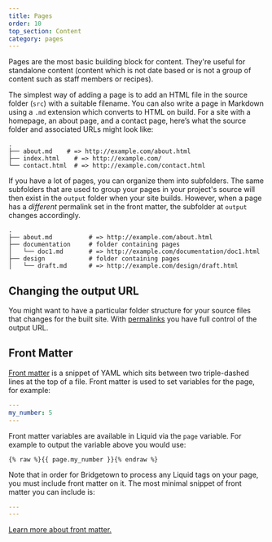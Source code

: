 ```yaml
---
title: Pages
order: 10
top_section: Content
category: pages
---
```


Pages are the most basic building block for content. They're useful for standalone
content (content which is not date based or is not a group of content such as staff
members or recipes).

The simplest way of adding a page is to add an HTML file in the source
folder (`src`) with a suitable filename. You can also write a page in Markdown using
a `.md` extension which converts to HTML on build. For a site with
a homepage, an about page, and a contact page, here’s what the source folder
and associated URLs might look like:

```
.
├── about.md    # => http://example.com/about.html
├── index.html    # => http://example.com/
└── contact.html  # => http://example.com/contact.html
```

If you have a lot of pages, you can organize them into subfolders. The same subfolders that are used to group your pages in your project's source will then exist in the `output` folder when your site builds. However, when a page has a *different* permalink set in the front matter, the subfolder at `output` changes accordingly.

```
.
├── about.md          # => http://example.com/about.html
├── documentation     # folder containing pages
│   └── doc1.md       # => http://example.com/documentation/doc1.html
├── design            # folder containing pages
│   └── draft.md      # => http://example.com/design/draft.html
```

## Changing the output URL

You might want to have a particular folder structure for your source files that changes for the built site. With [permalinks](/docs/structure/permalinks) you have full control of the output URL.

## Front Matter

[Front matter](/docs/front-matter) is a snippet of YAML which sits between two triple-dashed lines at the top of a file. Front matter is used to set variables for the page, for example:

```yaml
---
my_number: 5
---
```

Front matter variables are available in Liquid via the `page` variable. For example to output the variable above you would use:

```liquid
{% raw %}{{ page.my_number }}{% endraw %}
```

Note that in order for Bridgetown to process any Liquid tags on your page, you must include front matter on it. The most minimal snippet of front matter you can include is:

```yaml
---
---
```

[Learn more about front matter.](/docs/front-matter/)
